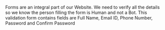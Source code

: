 Forms are an integral part of our Website. We need to verify all the details 
so we know the person filling the form is Human and not a Bot.
This validation form contains fields are Full Name, Email ID, Phone Number, 
Password and Confirm Password
